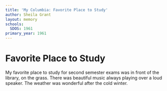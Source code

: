 ```yaml
---
title: 'My Columbia: Favorite Place to Study'
author: Sheila Grant
layout: memory
schools:
  SDOS: 1961
primary_year: 1961
---
```

# Favorite Place to Study

My favorite place to study for second semester exams was in front of the library, on the grass.  There was beautiful music always playing over a loud speaker.  The weather was wonderful after the cold winter.
